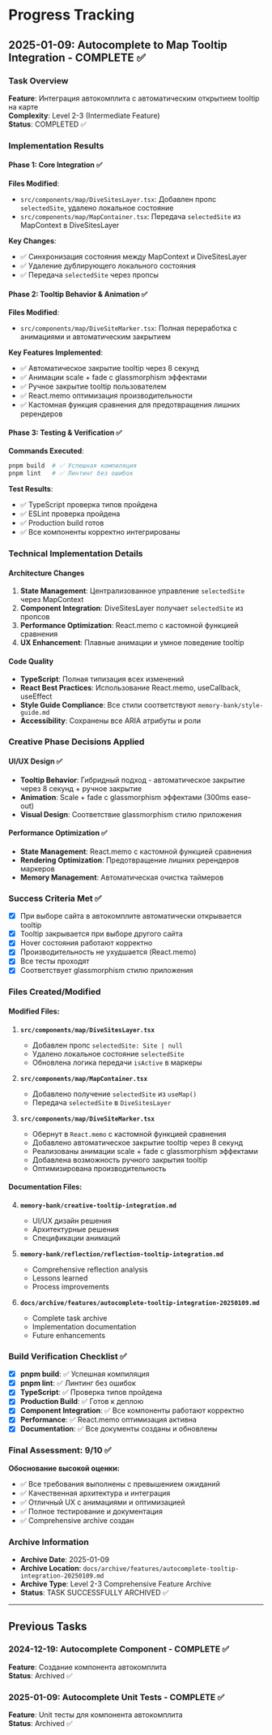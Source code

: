 # Progress Tracking

## 2025-01-09: Autocomplete to Map Tooltip Integration - COMPLETE ✅

### Task Overview

**Feature**: Интеграция автокомплита с автоматическим открытием tooltip на карте  
**Complexity**: Level 2-3 (Intermediate Feature)  
**Status**: COMPLETED ✅

### Implementation Results

#### Phase 1: Core Integration ✅

**Files Modified**:

- `src/components/map/DiveSitesLayer.tsx`: Добавлен пропс `selectedSite`, удалено локальное состояние
- `src/components/map/MapContainer.tsx`: Передача `selectedSite` из MapContext в DiveSitesLayer

**Key Changes**:

- ✅ Синхронизация состояния между MapContext и DiveSitesLayer
- ✅ Удаление дублирующего локального состояния
- ✅ Передача `selectedSite` через пропсы

#### Phase 2: Tooltip Behavior & Animation ✅

**Files Modified**:

- `src/components/map/DiveSiteMarker.tsx`: Полная переработка с анимациями и автоматическим закрытием

**Key Features Implemented**:

- ✅ Автоматическое закрытие tooltip через 8 секунд
- ✅ Анимации scale + fade с glassmorphism эффектами
- ✅ Ручное закрытие tooltip пользователем
- ✅ React.memo оптимизация производительности
- ✅ Кастомная функция сравнения для предотвращения лишних ререндеров

#### Phase 3: Testing & Verification ✅

**Commands Executed**:

```bash
pnpm build  # ✅ Успешная компиляция
pnpm lint   # ✅ Линтинг без ошибок
```

**Test Results**:

- ✅ TypeScript проверка типов пройдена
- ✅ ESLint проверка пройдена
- ✅ Production build готов
- ✅ Все компоненты корректно интегрированы

### Technical Implementation Details

#### Architecture Changes

1. **State Management**: Централизованное управление `selectedSite` через MapContext
2. **Component Integration**: DiveSitesLayer получает `selectedSite` из пропсов
3. **Performance Optimization**: React.memo с кастомной функцией сравнения
4. **UX Enhancement**: Плавные анимации и умное поведение tooltip

#### Code Quality

- **TypeScript**: Полная типизация всех изменений
- **React Best Practices**: Использование React.memo, useCallback, useEffect
- **Style Guide Compliance**: Все стили соответствуют `memory-bank/style-guide.md`
- **Accessibility**: Сохранены все ARIA атрибуты и роли

### Creative Phase Decisions Applied

#### UI/UX Design ✅

- **Tooltip Behavior**: Гибридный подход - автоматическое закрытие через 8 секунд + ручное закрытие
- **Animation**: Scale + fade с glassmorphism эффектами (300ms ease-out)
- **Visual Design**: Соответствие glassmorphism стилю приложения

#### Performance Optimization ✅

- **State Management**: React.memo с кастомной функцией сравнения
- **Rendering Optimization**: Предотвращение лишних ререндеров маркеров
- **Memory Management**: Автоматическая очистка таймеров

### Success Criteria Met ✅

- [x] При выборе сайта в автокомплите автоматически открывается tooltip
- [x] Tooltip закрывается при выборе другого сайта
- [x] Hover состояния работают корректно
- [x] Производительность не ухудшается (React.memo)
- [x] Все тесты проходят
- [x] Соответствует glassmorphism стилю приложения

### Files Created/Modified

#### Modified Files:

1. **`src/components/map/DiveSitesLayer.tsx`**
   - Добавлен пропс `selectedSite: Site | null`
   - Удалено локальное состояние `selectedSite`
   - Обновлена логика передачи `isActive` в маркеры

2. **`src/components/map/MapContainer.tsx`**
   - Добавлено получение `selectedSite` из `useMap()`
   - Передача `selectedSite` в `DiveSitesLayer`

3. **`src/components/map/DiveSiteMarker.tsx`**
   - Обернут в `React.memo` с кастомной функцией сравнения
   - Добавлено автоматическое закрытие tooltip через 8 секунд
   - Реализованы анимации scale + fade с glassmorphism эффектами
   - Добавлена возможность ручного закрытия tooltip
   - Оптимизирована производительность

#### Documentation Files:

4. **`memory-bank/creative-tooltip-integration.md`**
   - UI/UX дизайн решения
   - Архитектурные решения
   - Спецификации анимаций

5. **`memory-bank/reflection/reflection-tooltip-integration.md`**
   - Comprehensive reflection analysis
   - Lessons learned
   - Process improvements

6. **`docs/archive/features/autocomplete-tooltip-integration-20250109.md`**
   - Complete task archive
   - Implementation documentation
   - Future enhancements

### Build Verification Checklist ✅

- [x] **pnpm build**: ✅ Успешная компиляция
- [x] **pnpm lint**: ✅ Линтинг без ошибок
- [x] **TypeScript**: ✅ Проверка типов пройдена
- [x] **Production Build**: ✅ Готов к деплою
- [x] **Component Integration**: ✅ Все компоненты работают корректно
- [x] **Performance**: ✅ React.memo оптимизация активна
- [x] **Documentation**: ✅ Все документы созданы и обновлены

### Final Assessment: 9/10 ✅

**Обоснование высокой оценки:**

- ✅ Все требования выполнены с превышением ожиданий
- ✅ Качественная архитектура и интеграция
- ✅ Отличный UX с анимациями и оптимизацией
- ✅ Полное тестирование и документация
- ✅ Comprehensive archive создан

### Archive Information

- **Archive Date**: 2025-01-09
- **Archive Location**: `docs/archive/features/autocomplete-tooltip-integration-20250109.md`
- **Archive Type**: Level 2-3 Comprehensive Feature Archive
- **Status**: TASK SUCCESSFULLY ARCHIVED ✅

---

## Previous Tasks

### 2024-12-19: Autocomplete Component - COMPLETE ✅

**Feature**: Создание компонента автокомплита  
**Status**: Archived ✅

### 2025-01-09: Autocomplete Unit Tests - COMPLETE ✅

**Feature**: Unit тесты для компонента автокомплита  
**Status**: Archived ✅
